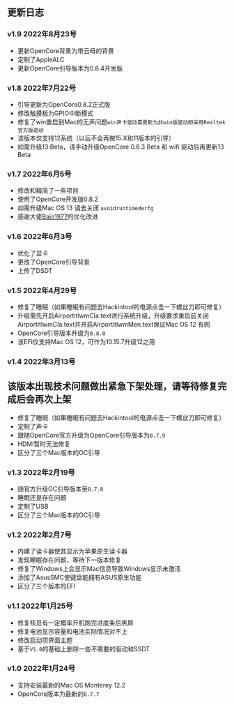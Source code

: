## 更新日志

### v1.9 2022年8月23号
- 更新OpenCore背景为带云母的背景
- 定制了AppleALC
- 更新OpenCore引导版本为0.8.4开发版

### v1.8 2022年7月22号
- 引导更新为OpenCore0.8.2正式版
- 修改触摸板为GPIO中断模式
- 修复了win重启到Mac的无声问题`win声卡驱动需更新为非win版驱动即采用Realtek官方版驱动`
- 该版本仅支持12系统（以后不会再做15.X和11版本的引导）
- 如需升级13 Beta，请手动升级OpenCore 0.8.3 Beta  和 wifi 驱动后再更新13 Beta

### v1.7 2022年6月5号
- 修改和精简了一些项目
- 使用了OpenCore开发版0.8.2
- 如需升级Mac OS 13 请去关闭 `avoidruntimederfg`
- 感谢大佬[Baio1977](https://github.com/Baio1977)的优化改进

### v1.6 2022年6月3号
- 优化了显卡
- 更改了OpenCore引导背景
- 上传了DSDT

### v1.5 2022年4月29号
- 修复了睡眠（如果睡眠有问题去Hackintool的电源点击一下螺丝刀即可修复）
- 升级需先开启AirportitlwmCla.text进行系统升级，升级要求重启前关闭AirportitlwmCla.text并开启AirportitlwmMen.text保证Mac OS 12 有网
- OpenCore引导版本升级为`0.8.0`
- 该EFI仅支持Mac  OS 12，可作为10.15.7升级12之用

### v1.4 2022年3月13号
## 该版本出现技术问题做出紧急下架处理，请等待修复完成后会再次上架
- 修复了睡眠（如果睡眠有问题去Hackintool的电源点击一下螺丝刀即可修复）
- 定制了声卡
- 跟随OpenCore官方升级为OpenCore引导版本为`0.7.9`
- HDMI暂时无法修复
- 区分了三个Mac版本的OC引导

### v1.3 2022年2月19号
- 随官方升级OC引导版本至`0.7.8`
- 睡眠还是存在问题
- 定制了USB
- 区分了三个Mac版本的OC引导

### v1.2 2022年2月7号
- 内建了读卡器使其显示为苹果原生读卡器
- 发现睡眠存在问题，等待下一版本修复
- 修复了Windows上会显示Mac信息导致Windows显示未激活
- 添加了AsusSMC使键盘能拥有ASUS原生功能
- 区分了三个版本的EFI

### v1.1 2022年1月25号
- 修复核显有一定概率开机跑完进度条后黑屏
- 修复电池显示容量和电池实际情况对不上
- 修改启动项界面主题
- 基于`V1.0`的基础上删除一些不需要的驱动和SSDT

### v1.0 2022年1月24号
- 支持安装最新的Mac OS Monterey 12.2
- OpenCore版本为最新的`0.7.7`
